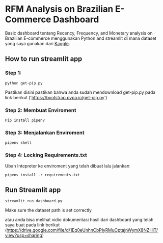 # RFM Analysis on Brazilian E-Commerce Dashboard
Basic dashboard tentang Recency, Frequency, and Monetary analysis on Brazilian E-commerce menggunakan Python and streamlit di mana dataset yang saya gunakan dari [Kaggle]('https://www.kaggle.com/datasets/olistbr/brazilian-ecommerce').

## How to run streamlit app

### Step 1:
```
python get-pip.py
```
Pastikan disini pastikan bahwa anda sudah mendownload get-pip.py pada link berikut ('https://bootstrap.pypa.io/get-pip.py')

### Step 2: Membuat Enviroment
```
Pip install pipenv
```

### Step 3: Menjalankan Enviroment
```
pipenv shell
```

### Step 4: Locking Requirements.txt
Ubah Intepreter ke enviroment yang telah dibuat lalu jalankan:
```
pipenv install -r requirements.txt
```

## Run Streamlit app
```
streamlit run dashboard.py
```

Make sure the dataset path is set correctly

atau anda bisa melihat vidio dokumentasi hasil dari dashboard yang telah saya buat pada link berikut (https://drive.google.com/file/d/1Eq0eUnhnCbPIyRMuOptajnWymX8NZHiT/view?usp=sharing)
